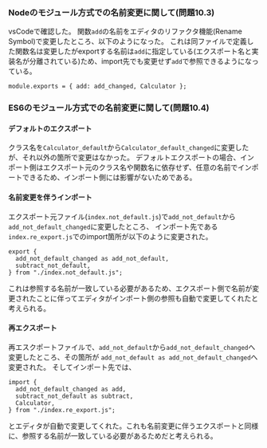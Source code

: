 ### Nodeのモジュール方式での名前変更に関して(問題10.3)

vsCodeで確認した。
関数`add`の名前をエディタのリファクタ機能(Rename Symbol)で変更したところ、以下のようになった。
これは同ファイルで定義した関数名は変更したがexportする名前は`add`に指定している(エクスポート名と実装名が分離されている)ため、import先でも変更せず`add`で参照できるようになっている。

```
module.exports = { add: add_changed, Calculator };
```

### ES6のモジュール方式での名前変更に関して(問題10.4)

#### デフォルトのエクスポート

クラス名を`Calculator_default`から`Calculator_default_changed`に変更したが、それ以外の箇所で変更はなかった。
デフォルトエクスポートの場合、インポート側はエクスポート元のクラス名や関数名に依存せず、任意の名前でインポートできるため、インポート側には影響がないためである。

#### 名前変更を伴うインポート

エクスポート元ファイル(`index.not_default.js`)で`add_not_default`から`add_not_default_changed`に変更したところ、
インポート先である`index.re_export.js`でのimport箇所が以下のように変更された。

```
export {
  add_not_default_changed as add_not_default,
  subtract_not_default,
} from "./index.not_default.js";
```

これは参照する名前が一致している必要があるため、エクスポート側で名前が変更されたことに伴ってエディタがインポート側の参照も自動で変更してくれたと考えられる。

#### 再エクスポート

再エスクポートファイルで、`add_not_default`から`add_not_default_changed`へ変更したところ、その箇所が
`add_not_default as add_not_default_changed`へ変更された。
そしてインポート先では、

```
import {
  add_not_default_changed as add,
  subtract_not_default as subtract,
  Calculator,
} from "./index.re_export.js";
```

とエディタが自動で変更してくれた。これも名前変更に伴うエクスポートと同様に、参照する名前が一致している必要があるためだと考えられる。
